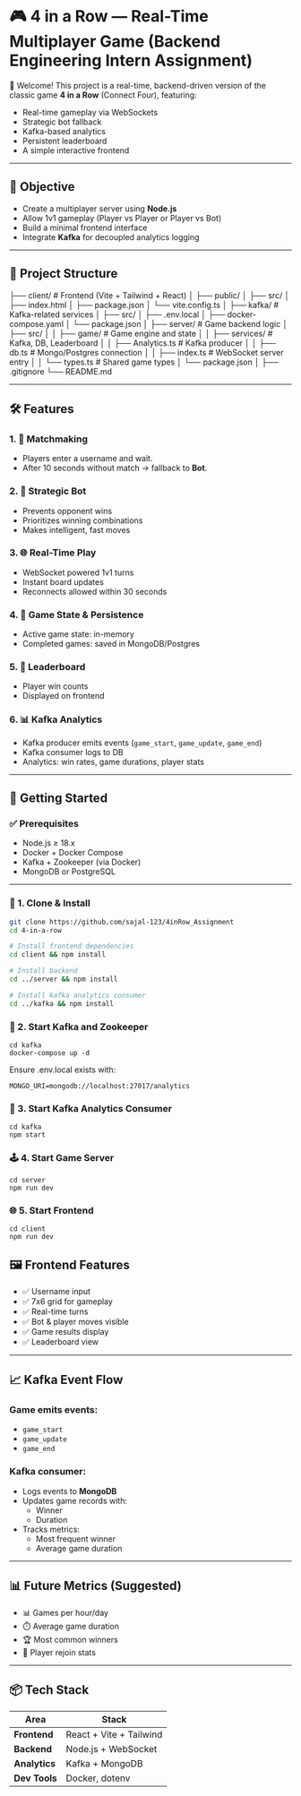 # 🎮 4 in a Row — Real-Time Multiplayer Game (Backend Engineering Intern Assignment)

👋 Welcome! This project is a real-time, backend-driven version of the classic game **4 in a Row** (Connect Four), featuring:

- Real-time gameplay via WebSockets  
- Strategic bot fallback  
- Kafka-based analytics  
- Persistent leaderboard  
- A simple interactive frontend

---

## 🧠 Objective

- Create a multiplayer server using **Node.js**
- Allow 1v1 gameplay (Player vs Player or Player vs Bot)
- Build a minimal frontend interface
- Integrate **Kafka** for decoupled analytics logging

---

## 📁 Project Structure

├── client/ # Frontend (Vite + Tailwind + React)
│ ├── public/
│ ├── src/
│ ├── index.html
│ ├── package.json
│ └── vite.config.ts
│
├── kafka/ # Kafka-related services
│ ├── src/
│ ├── .env.local
│ ├── docker-compose.yaml
│ └── package.json
│
├── server/ # Game backend logic
│ ├── src/
│ │ ├── game/ # Game engine and state
│ │ ├── services/ # Kafka, DB, Leaderboard
│ │ ├── Analytics.ts # Kafka producer
│ │ ├── db.ts # Mongo/Postgres connection
│ │ ├── index.ts # WebSocket server entry
│ │ └── types.ts # Shared game types
│ └── package.json
│
├── .gitignore
└── README.md


---

## 🛠 Features

### 1. 🧍 Matchmaking
- Players enter a username and wait.
- After 10 seconds without match → fallback to **Bot**.

### 2. 🤖 Strategic Bot
- Prevents opponent wins
- Prioritizes winning combinations
- Makes intelligent, fast moves

### 3. 🌐 Real-Time Play
- WebSocket powered 1v1 turns
- Instant board updates
- Reconnects allowed within 30 seconds

### 4. 💾 Game State & Persistence
- Active game state: in-memory
- Completed games: saved in MongoDB/Postgres

### 5. 🏅 Leaderboard
- Player win counts
- Displayed on frontend

### 6. 📊 Kafka Analytics
- Kafka producer emits events (`game_start`, `game_update`, `game_end`)
- Kafka consumer logs to DB
- Analytics: win rates, game durations, player stats

---

## 🚀 Getting Started

### ✅ Prerequisites

- Node.js ≥ 18.x  
- Docker + Docker Compose  
- Kafka + Zookeeper (via Docker)  
- MongoDB or PostgreSQL

---

### 🔧 1. Clone & Install

```bash
git clone https://github.com/sajal-123/4inRow_Assignment
cd 4-in-a-row

# Install frontend dependencies
cd client && npm install

# Install backend
cd ../server && npm install

# Install kafka analytics consumer
cd ../kafka && npm install
```

### 🐳 2. Start Kafka and Zookeeper

```
cd kafka
docker-compose up -d
```
Ensure .env.local exists with:
```
MONGO_URI=mongodb://localhost:27017/analytics
```

### 🧠 3. Start Kafka Analytics Consumer

```
cd kafka
npm start
```

### 🕹 4. Start Game Server

```
cd server
npm run dev
```

### 🌐 5. Start Frontend

```
cd client
npm run dev

```

## 🖼️ Frontend Features

- ✅ Username input  
- ✅ 7x6 grid for gameplay  
- ✅ Real-time turns  
- ✅ Bot & player moves visible  
- ✅ Game results display  
- ✅ Leaderboard view  


---

## 📈 Kafka Event Flow

### Game emits events:
- `game_start`
- `game_update`
- `game_end`

### Kafka consumer:
- Logs events to **MongoDB**
- Updates game records with:
  - Winner
  - Duration
- Tracks metrics:
  - Most frequent winner
  - Average game duration

---

## 📊 Future Metrics (Suggested)

- 📊 Games per hour/day  
- ⏱️ Average game duration  
- 🏆 Most common winners  
- 🔁 Player rejoin stats  

---

## 📦 Tech Stack

| Area        | Stack                     |
|-------------|---------------------------|
| **Frontend**| React + Vite + Tailwind   |
| **Backend** | Node.js + WebSocket       |
| **Analytics**| Kafka + MongoDB          |
| **Dev Tools**| Docker, dotenv           |
